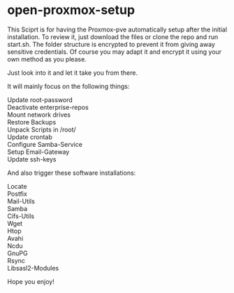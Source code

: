 # open-proxmox-setup

This Sciprt is for having the Proxmox-pve automatically setup after the initial installation.
To review it, just download the files or clone the repo and run start.sh. 
The folder structure is encrypted to prevent it from giving away sensitive credentials.
Of course you may adapt it and encrypt it using your own method as you please.

Just look into it and let it take you from there.

It will mainly focus on the following things:

Update root-password <br />
Deactivate enterprise-repos<br />
Mount network drives<br />
Restore Backups<br />
Unpack Scripts in /root/<br />
Update crontab<br />
Configure Samba-Service<br />
Setup Email-Gateway<br />
Update ssh-keys<br />

And also trigger these software installations:

Locate<br />
Postfix<br />
Mail-Utils<br />
Samba<br />
Cifs-Utils<br />
Wget<br />
Htop<br />
Avahi<br />
Ncdu<br />
GnuPG<br />
Rsync<br />
Libsasl2-Modules<br />

Hope you enjoy!
